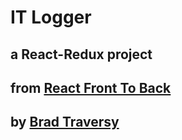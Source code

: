 # IT Logger

## a React-Redux project

## from [React Front To Back](https://www.udemy.com/course/modern-react-front-to-back/learn)

## by [Brad Traversy](https://www.traversymedia.com/)

